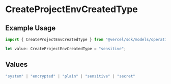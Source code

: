 # CreateProjectEnvCreatedType

## Example Usage

```typescript
import { CreateProjectEnvCreatedType } from "@vercel/sdk/models/operations/createprojectenv.js";

let value: CreateProjectEnvCreatedType = "sensitive";
```

## Values

```typescript
"system" | "encrypted" | "plain" | "sensitive" | "secret"
```